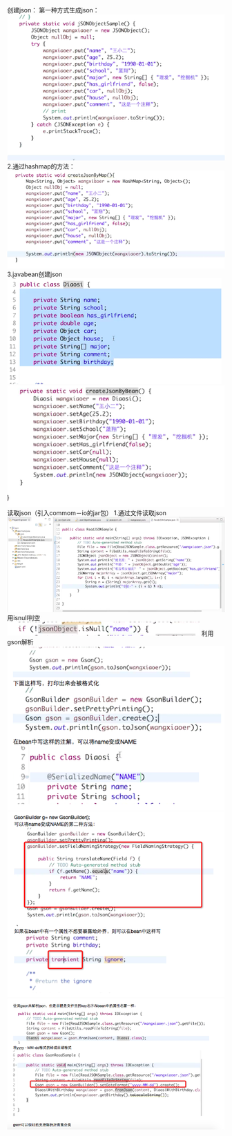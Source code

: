 创建json： 
第一种方式生成json： 
![](json.png)
2.通过hashmap的方法： 
![](json-1.png)
3.javabean创建json 
![](json-2.png)
![](json-3.png)
读取json（引入commom－io的jar包） 
1.通过文件读取json 
![](json-4.png)
用isnull判空
![](json-5.png)
利用gson解析
![](json-6.png)
![](json-7.png)
![](json-8.png)